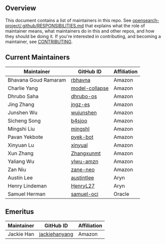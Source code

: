 ## Overview

This document contains a list of maintainers in this repo. See [opensearch-project/.github/RESPONSIBILITIES.md](https://github.com/opensearch-project/.github/blob/main/RESPONSIBILITIES.md#maintainer-responsibilities) that explains what the role of maintainer means, what maintainers do in this and other repos, and how they should be doing it. If you're interested in contributing, and becoming a maintainer, see [CONTRIBUTING](CONTRIBUTING.md).

## Current Maintainers

| Maintainer           | GitHub ID                                          | Affiliation |
|----------------------|----------------------------------------------------|-----------|
| Bhavana Goud Ramaram | [rbhavna](https://github.com/rbhavna)              | Amazon    |
| Charlie Yang         | [model-collapse](https://github.com/model-collapse) | Amazon    |
| Dhrubo Saha          | [dhrubo-os](https://github.com/dhrubo-os)          | Amazon    |
| Jing Zhang           | [jngz-es](https://github.com/jngz-es)              | Amazon    |
| Junshen Wu           | [wujunshen](https://github.com/wujunshen)          | Amazon    |
| Sicheng Song         | [b4sjoo](https://github.com/b4sjoo)                | Amazon    |
| Mingshi Liu          | [mingshl](https://github.com/mingshl)              | Amazon      |
| Pavan Yekbote        | [pyek-bot](https://github.com/pyek-bot)     | Amazon    |
| Xinyuan Lu           | [xinyual](https://github.com/xinyual)              | Amazon    |
| Xun Zhang            | [Zhangxunmt](https://github.com/Zhangxunmt)        | Amazon    |
| Yaliang Wu           | [ylwu-amzn](https://github.com/ylwu-amzn)          | Amazon    |
| Zan Niu              | [zane-neo](https://github.com/zane-neo)            | Amazon    |
| Austin Lee           | [austintlee](https://github.com/austintlee)        | Aryn      |
| Henry Lindeman       | [HenryL27](https://github.com/HenryL27)            | Aryn      |
| Samuel Herman        | [samuel-oci](https://github.com/samuel-oci/)       | Oracle    |

## Emeritus

| Maintainer  | GitHub ID                                         | Affiliation |
| ----------- | ------------------------------------------------- | ----------- |
| Jackie Han  | [jackiehanyang](https://github.com/jackiehanyang) | Amazon      |